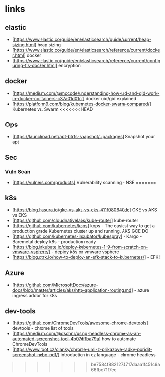 # links
## elastic
* [https://www.elastic.co/guide/en/elasticsearch/guide/current/heap-sizing.html] heap sizing
* [https://www.elastic.co/guide/en/elasticsearch/reference/current/docker.html] docker
* [https://www.elastic.co/guide/en/elasticsearch/reference/current/configuring-tls-docker.html] encryption
## docker
* [https://medium.com/@mccode/understanding-how-uid-and-gid-work-in-docker-containers-c37a01d01cf] docker uid/gid explained
* [https://platform9.com/blog/kubernetes-docker-swarm-compared/] Kubernetes vs. Swarm
<<<<<<< HEAD
## Ops
* [https://launchpad.net/apt-btrfs-snapshot/+packages] Snapshot your apt
## Sec
### Vuln Scan
* [https://vulners.com/products] Vulnerability scanning - NSE
=======
## k8s
* [https://blog.hasura.io/gke-vs-aks-vs-eks-411f080640dc] GKE vs AKS vs EKS
* [https://github.com/cloudnativelabs/kube-router] kube-router
* [https://github.com/kubernetes/kops] kops - The easiest way to get a production grade Kubernetes cluster up and running. AKS GCE DO
* [https://github.com/kubernetes-incubator/kubespray] - Kargo - Baremetal deploy k8s - production ready
* [https://blog.inkubate.io/deploy-kubernetes-1-9-from-scratch-on-vmware-vsphere/] - deploy k8s on vmware vsphere
* [https://blog.ptrk.io/how-to-deploy-an-efk-stack-to-kubernetes/] - EFK!
## Azure
* [https://github.com/MicrosoftDocs/azure-docs/blob/master/articles/aks/http-application-routing.md] - azure ingress addon for k8s


## dev-tools
* [https://github.com/ChromeDevTools/awesome-chrome-devtools] devtools - chrome list of tools
* [https://medium.com/@dschnr/using-headless-chrome-as-an-automated-screenshot-tool-4b07dffba79a] how to automate ChromeDevTools
* [https://www.root.cz/clanky/chrome-umi-z-prikazove-radky-poridit-screenshot-nebo-pdf/] introduction in cz language - chrome headless
>>>>>>> be7584f8821274717daaa1f451c9a66fbc71f7ec
